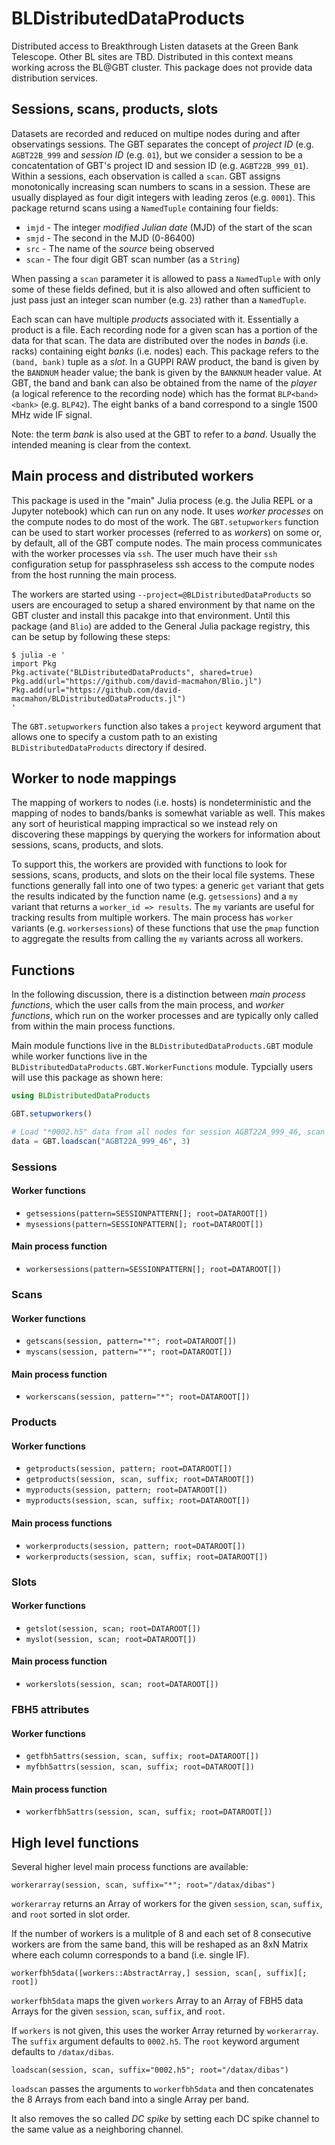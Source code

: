 # BLDistributedDataProducts

Distributed access to Breakthrough Listen datasets at the Green Bank Telescope.
Other BL sites are TBD.  Distributed in this context means working across the
BL@GBT cluster.  This package does not provide data distribution services.

## Sessions, scans, products, slots

Datasets are recorded and reduced on multipe nodes during and after observatings
sessions.  The GBT separates the concept of *project ID* (e.g. `AGBT22B_999` and
*session ID* (e.g. `01`), but we consider a session to be a concatentation of
GBT's project ID and session ID (e.g. `AGBT22B_999_01`).  Within a sessions,
each observation is called a `scan`.  GBT assigns monotonically increasing scan
numbers to scans in a session.  These are usually displayed as four digit
integers with leading zeros (e.g. `0001`).  This package returnd scans using a
`NamedTuple` containing four fields:

  * `imjd` - The integer *modified Julian date* (MJD) of the start of the scan
  * `smjd` - The second in the MJD (0-86400)
  * `src` - The name of the *source* being observed
  * `scan` - The four digit GBT scan number (as a `String`)

When passing a `scan` parameter it is allowed to pass a `NamedTuple` with only
some of these fields defined, but it is also allowed and often sufficient to
just pass just an integer scan number (e.g. `23`) rather than a `NamedTuple`.

Each scan can have multiple *products* associated with it.  Essentially a
product is a file.  Each recording node for a given scan has a portion of the
data for that scan.  The data are distributed over the nodes in *bands* (i.e.
racks) containing eight *banks* (i.e. nodes) each.  This package refers to the
`(band, bank)` tuple as a *slot*.  In a GUPPI RAW product, the band is given by
the `BANDNUM` header value; the bank is given by the `BANKNUM` header value.  At
GBT, the band and bank can also be obtained from the name of the *player* (a
logical reference to the recording node) which has the format `BLP<band><bank>`
(e.g. `BLP42`).  The eight banks of a band correspond to a single 1500 MHz wide
IF signal.

Note: the term *bank* is also used at the GBT to refer to a *band*.  Usually the
intended meaning is clear from the context.

## Main process and distributed workers

This package is used in the "main" Julia process (e.g. the Julia REPL or a
Jupyter notebook) which can run on any node.  It uses *worker processes* on the
compute nodes to do most of the work.  The `GBT.setupworkers` function can be
used to start worker processes (referred to as *workers*) on some or, by
default, all of the GBT compute nodes.  The main process communicates with the
worker processes via `ssh`.  The user much have their `ssh` configuration setup
for passphraseless ssh access to the compute nodes from the host running the
main process.

The workers are started using `--project=@BLDistributedDataProducts` so users
are encouraged to setup a shared environment by that name on the GBT cluster and
install this pacakge into that environment.  Until this package (and `Blio`) are
added to the General Julia package registry, this can be setup by following
these steps:

```
$ julia -e '
import Pkg
Pkg.activate("BLDistributedDataProducts", shared=true)
Pkg.add(url="https://github.com/david-macmahon/Blio.jl")
Pkg.add(url="https://github.com/david-macmahon/BLDistributedDataProducts.jl")
'
```

The `GBT.setupworkers` function also takes a `project` keyword argument that
allows one to specify a custom path to an existing `BLDistributedDataProducts`
directory if desired.

## Worker to node mappings

The mapping of workers to nodes (i.e. hosts) is nondeterministic and the mapping
of nodes to bands/banks is somewhat variable as well.  This makes any sort of
heuristical mapping impractical so we instead rely on discovering these mappings
by querying the workers for information about sessions, scans, products, and
slots.

To support this, the workers are provided with functions to look for sessions,
scans, products, and slots on the their local file systems.  These functions
generally fall into one of two types: a generic `get` variant that gets the
results indicated by the function name (e.g.  `getsessions`) and a `my` variant
that returns a `worker_id => results`.  The `my` variants are useful for
tracking results from multiple workers.  The main process has `worker` variants
(e.g. `workersessions`) of these functions that use the `pmap` function to
aggregate the results from calling the `my` variants across all workers.

## Functions

In the following discussion, there is a distinction between *main process
functions*, which the user calls from the main process, and *worker functions*,
which run on the worker processes and are typically only called from within the
main process functions.

Main module functions live in the `BLDistributedDataProducts.GBT` module while
worker functions live in the `BLDistributedDataProducts.GBT.WorkerFunctions`
module.  Typcially users will use this package as shown here:

```julia
using BLDistributedDataProducts

GBT.setupworkers()

# Load "*0002.h5" data from all nodes for session AGBT22A_999_46, scan 0003
data = GBT.loadscan("AGBT22A_999_46", 3)
```

### Sessions

#### Worker functions

* `getsessions(pattern=SESSIONPATTERN[]; root=DATAROOT[])`
* `mysessions(pattern=SESSIONPATTERN[]; root=DATAROOT[])`

#### Main process function

* `workersessions(pattern=SESSIONPATTERN[]; root=DATAROOT[])`

### Scans

#### Worker functions

* `getscans(session, pattern="*"; root=DATAROOT[])`
* `myscans(session, pattern="*"; root=DATAROOT[])`

#### Main process function

* `workerscans(session, pattern="*"; root=DATAROOT[])`

### Products

#### Worker functions

* `getproducts(session, pattern; root=DATAROOT[])`
* `getproducts(session, scan, suffix; root=DATAROOT[])`
* `myproducts(session, pattern; root=DATAROOT[])`
* `myproducts(session, scan, suffix; root=DATAROOT[])`

#### Main process functions

* `workerproducts(session, pattern; root=DATAROOT[])`
* `workerproducts(session, scan, suffix; root=DATAROOT[])`

### Slots

#### Worker functions

* `getslot(session, scan; root=DATAROOT[])`
* `myslot(session, scan; root=DATAROOT[])`

#### Main process function

* `workerslots(session, scan; root=DATAROOT[])`

### FBH5 attributes

#### Worker functions

* `getfbh5attrs(session, scan, suffix; root=DATAROOT[])`
* `myfbh5attrs(session, scan, suffix; root=DATAROOT[])`

#### Main process function

* `workerfbh5attrs(session, scan, suffix; root=DATAROOT[])`

## High level functions

Several higher level main process functions are available:

`workerarray(session, scan, suffix="*"; root="/datax/dibas")`

`workerarray` returns an Array of workers for the given `session`, `scan`,
`suffix`, and `root` sorted in slot order.

If the number of workers is a mulitple of 8 and each set of 8 consecutive
workers are from the same band, this will be reshaped as an 8xN Matrix where
each column corresponds to a band (i.e.  single IF).

`workerfbh5data([workers::AbstractArray,] session, scan[, suffix][; root])`

`workerfbh5data` maps the given `workers` Array to an Array of FBH5 data Arrays
for the given `session`, `scan`, `suffix`, and `root`.

If `workers` is not given, this uses the worker Array returned by `workerarray`.
The `suffix` argument defaults to `0002.h5`.  The `root` keyword argument
defaults to `/datax/dibas`.

`loadscan(session, scan, suffix="0002.h5"; root="/datax/dibas")`

`loadscan` passes the arguments to `workerfbh5data` and then concatenates the 8
Arrays from each band into a single Array per band.

It also removes the so called *DC spike* by setting each DC spike channel to the
same value as a neighboring channel.